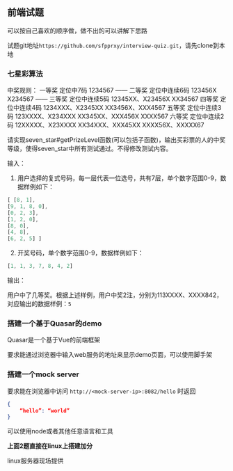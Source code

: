 ## 前端试题

可以按自己喜欢的顺序做，做不出的可以讲解下思路

试题git地址`https://github.com/sfpprxy/interview-quiz.git`，请先clone到本地

### 七星彩算法

中奖规则：
一等奖
定位中7码
1234567
――
二等奖
定位中连续6码
123456X
X234567
――
三等奖
定位中连续5码
12345XX、X23456X
XX34567
四等奖
定位中连续4码
1234XXX、X2345XX
XX3456X、XXX4567
五等奖
定位中连续3码
123XXXX、X234XXX
XX345XX、XXX456X
XXXX567
六等奖
定位中连续2码
12XXXXX、X23XXXX
XX34XXX、XXX45XX
XXXX56X、XXXXX67

请实现seven_star#getPrizeLevel函数(可以包括子函数)，输出买彩票的人的中奖等级，使得seven_star中所有测试通过。不得修改测试内容。

输入：
1. 用户选择的复式号码，每一层代表一位选号，共有7层，单个数字范围0-9，数据样例如下：

  ```javascript
  [ [8, 1],
  [9, 1, 8, 0],
  [0, 2, 3],
  [1, 2, 0],
  [8, 0],
  [4, 8],
  [6, 2, 5] ]
  ```

2. 开奖号码，单个数字范围0-9，数据样例如下：

  ```javascript
  [1, 1, 3, 7, 8, 4, 2]
  ```

输出：

用户中了几等奖。根据上述样例，用户中奖2注，分别为113XXXX、XXXX842，对应输出的数据样例：`5`

### 搭建一个基于Quasar的demo

Quasar是一个基于Vue的前端框架

要求能通过浏览器中输入web服务的地址来显示demo页面，可以使用脚手架

### 搭建一个mock server

要求能在浏览器中访问 `http://<mock-server-ip>:8082/hello` 时返回

```json
{
	“hello”: “world”
}
```
可以使用node或者其他任意语言和工具



**上面2题直接在linux上搭建加分**

linux服务器现场提供